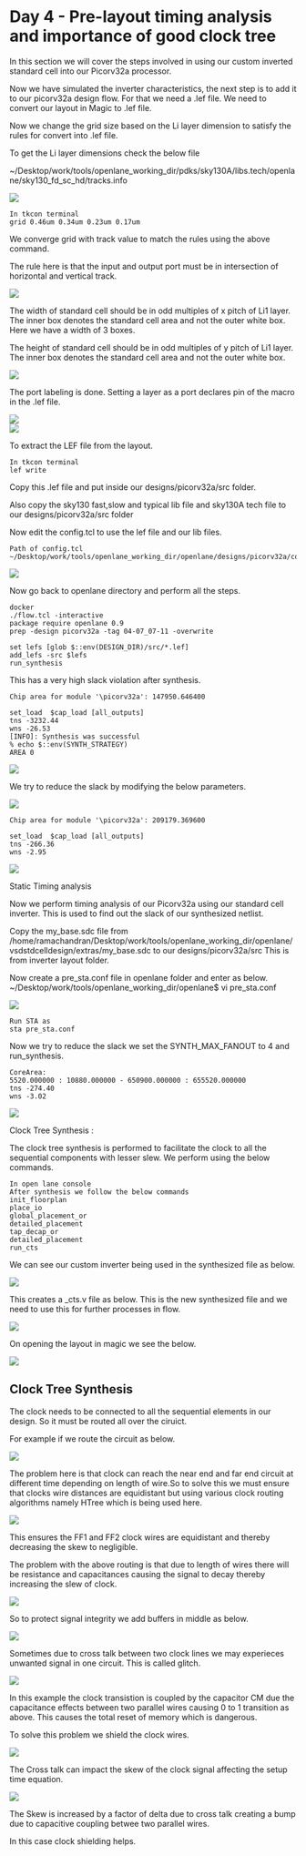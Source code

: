 # Day 4 - Pre-layout timing analysis and importance of good clock tree

In this section we will cover the steps involved in using our custom inverted standard cell into our Picorv32a processor.

Now we have simulated the inverter characteristics, the next step is to add it to our picorv32a design flow. For that we need a .lef file. We need to convert our layout in Magic to .lef file. 

Now we change the grid size based on the Li layer dimension to satisfy the rules for convert into .lef file.

To get the Li layer dimensions check the below file

~/Desktop/work/tools/openlane_working_dir/pdks/sky130A/libs.tech/openlane/sky130_fd_sc_hd/tracks.info

<img src="tracksinfo.PNG"/>

```
In tkcon terminal
grid 0.46um 0.34um 0.23um 0.17um

```
We converge grid with track value to match the rules using the above command.

The rule here is that the input and output port must be in intersection of horizontal and vertical track.

<img src="widthbox.PNG"/>

The width of standard cell should be in odd multiples of x pitch of Li1 layer. The inner box denotes the standard cell area and not the outer white box. Here we have a width of 3 boxes.


The height of standard cell should be in odd multiples of y pitch of Li1 layer. The inner box denotes the standard cell area and not the outer white box.

<img src="heightbox.PNG"/>

The port labeling is done. Setting a layer as a port declares pin of the macro in the .lef file.

<img src="inputoutput.PNG"/>

<br/> 

<img src="port.PNG"/>


To extract the LEF file from the layout.

```
In tkcon terminal
lef write
```

Copy this .lef file and put inside our designs/picorv32a/src folder.

Also copy the sky130 fast,slow and typical lib file and sky130A tech file to our designs/picorv32a/src folder


Now edit the config.tcl to use the lef file and our lib files.

```
Path of config.tcl
~/Desktop/work/tools/openlane_working_dir/openlane/designs/picorv32a/config.tcl

```
<img src="configtcl.PNG"/>


Now go back to openlane directory and perform all the steps.

```
docker
./flow.tcl -interactive 
package require openlane 0.9
prep -design picorv32a -tag 04-07_07-11 -overwrite

set lefs [glob $::env(DESIGN_DIR)/src/*.lef]  
add_lefs -src $lefs
run_synthesis

```

This has a very high slack violation after synthesis.

```
Chip area for module '\picorv32a': 147950.646400

set_load  $cap_load [all_outputs]
tns -3232.44
wns -26.53
[INFO]: Synthesis was successful
% echo $::env(SYNTH_STRATEGY)
AREA 0

```
<img src="slackviolationsynth.PNG"/>

We try to reduce the slack by modifying the below parameters.

<img src="changingparams.PNG"/>

```
Chip area for module '\picorv32a': 209179.369600

set_load  $cap_load [all_outputs]
tns -266.36
wns -2.95

```
<img src="changingparamsdelay1.PNG"/>


Static Timing analysis

Now we perform timing analysis of our Picorv32a using our standard cell inverter. This is used to find out the slack of our synthesized netlist.

Copy the my_base.sdc file from /home/ramachandran/Desktop/work/tools/openlane_working_dir/openlane/vsdstdcelldesign/extras/my_base.sdc to our designs/picorv32a/src
This is from inverter layout folder.

Now create a pre_sta.conf file in openlane folder and enter as below.
~/Desktop/work/tools/openlane_working_dir/openlane$ vi pre_sta.conf

<img src="prestaconf.PNG"/>


```
Run STA as
sta pre_sta.conf
```


Now we try to reduce the slack we set the SYNTH_MAX_FANOUT to 4 and run_synthesis.

```
CoreArea: 
5520.000000 : 10880.000000 - 650900.000000 : 655520.000000
tns -274.40
wns -3.02

```

<img src="slackafterfanout4.PNG"/>

Clock Tree Synthesis :

The clock tree synthesis is performed to facilitate the clock to all the sequential components with lesser slew. We perform using the below commands.

```
In open lane console
After synthesis we follow the below commands
init_floorplan
place_io
global_placement_or
detailed_placement
tap_decap_or
detailed_placement
run_cts

```

We can see our custom inverter being used in the synthesized file as below.

<img src="ourinvsynth.PNG"/>

This creates a _cts.v file as below. This is the new synthesized file and we need to use this for further processes in flow.

<img src="ctsafter.PNG"/>

On opening the layout in magic we see the below.

<img src="myinvplace.PNG"/>

<h2> Clock Tree Synthesis </h2>

The clock needs to be connected to all the sequential elements in our design. So it must be routed all over the ciruict.

For example if we route the circuit as below.

<img src="clockconn.PNG"/>

The problem here is that clock can reach the near end and far end circuit at different time depending on length of wire.So to solve this we must ensure that clocks wire distances are equidistant but using various clock routing algorithms namely HTree which is being used here.

<img src="htree.PNG"/>

This ensures the FF1 and FF2 clock wires are equidistant and thereby decreasing the skew to negligible.

The problem with the above routing is that due to length of wires there will be resistance and capacitances causing the signal to decay thereby increasing the slew of clock.

<img src="clkprob.PNG"/>

So to protect signal integrity we add buffers in middle as below.

<img src="clkbuffer.PNG"/>


Sometimes due to cross talk between two clock lines we may experieces unwanted signal in one circuit. This is called glitch.

<img src="glitch.PNG"/>

In this example the clock transistion is coupled by the capacitor CM due the capacitance effects between two parallel wires causing 0 to 1 transition as above. This causes the total reset of memory which is dangerous.

To solve this problem we shield the clock wires.

<img src="clkshield.PNG"/>

The Cross talk can impact the skew of the clock signal affecting the setup time equation.

<img src="crosstalk.PNG"/>

The Skew is increased by a factor of delta due to cross talk creating a bump due to capacitive coupling betwee two parallel wires.

In this case clock shielding helps.
